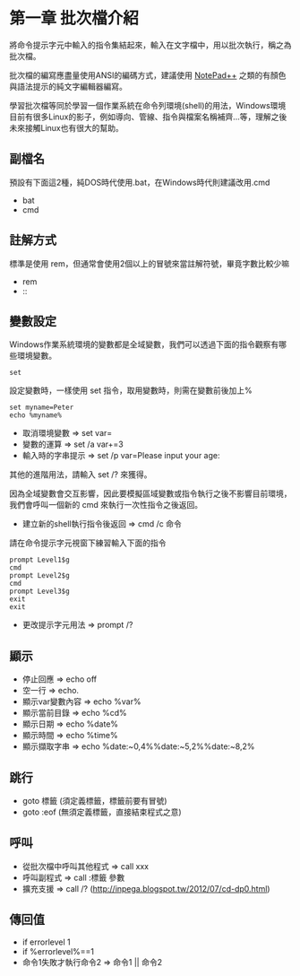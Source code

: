 # 第一章 批次檔介紹
將命令提示字元中輸入的指令集結起來，輸入在文字檔中，用以批次執行，稱之為批次檔。

批次檔的編寫應盡量使用ANSI的編碼方式，建議使用 [NotePad++](https://notepad-plus-plus.org/ "好用的程式碼編輯器，可完美取代微軟記事本") 之類的有顏色與語法提示的純文字編輯器編寫。

學習批次檔等同於學習一個作業系統在命令列環境(shell)的用法，Windows環境目前有很多Linux的影子，例如導向、管線、指令與檔案名稱補齊...等，理解之後未來接觸Linux也有很大的幫助。

## 副檔名
預設有下面這2種，純DOS時代使用.bat，在Windows時代則建議改用.cmd
* bat
* cmd

## 註解方式
標準是使用 rem，但通常會使用2個以上的冒號來當註解符號，畢竟字數比較少嘛
* rem
* ::

## 變數設定
Windows作業系統環境的變數都是全域變數，我們可以透過下面的指令觀察有哪些環境變數。
```
set
```

設定變數時，一樣使用 set 指令，取用變數時，則需在變數前後加上%
```
set myname=Peter
echo %myname%
```
* 取消環境變數 => set var=
* 變數的運算 => set /a var+=3
* 輸入時的字串提示 => set /p var=Please input your age:

其他的進階用法，請輸入 set /? 來獲得。

因為全域變數會交互影響，因此要模擬區域變數或指令執行之後不影響目前環境，我們會呼叫一個新的 cmd 來執行一次性指令之後返回。

* 建立新的shell執行指令後返回 => cmd /c 命令

請在命令提示字元視窗下練習輸入下面的指令
```
prompt Level1$g
cmd
prompt Level2$g
cmd
prompt Level3$g
exit
exit
```
* 更改提示字元用法 => prompt /?


## 顯示
* 停止回應 => echo off
* 空一行 => echo.
* 顯示var變數內容 => echo %var%
* 顯示當前目錄 => echo %cd%
* 顯示日期 => echo %date%
* 顯示時間 => echo %time%
* 顯示擷取字串 => echo %date:~0,4%%date:~5,2%%date:~8,2%

## 跳行
* goto 標籤 (須定義標籤，標籤前要有冒號)
* goto :eof (無須定義標籤，直接結束程式之意)

## 呼叫
* 從批次檔中呼叫其他程式 => call xxx
* 呼叫副程式 => call :標籤 參數
* 擴充支援 => call /? (http://inpega.blogspot.tw/2012/07/cd-dp0.html)

## 傳回值
* if errorlevel 1
* if %errorlevel%==1
* 命令1失敗才執行命令2 => 命令1 || 命令2
